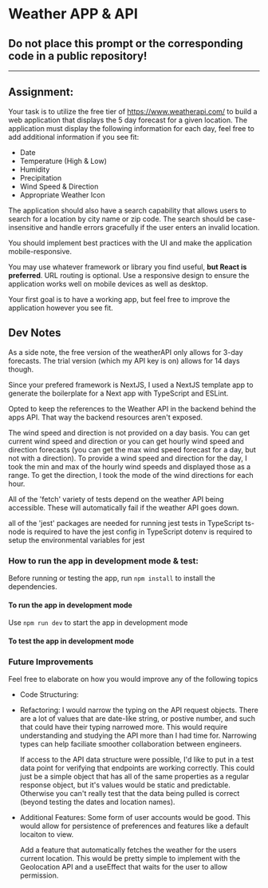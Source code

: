 # Weather APP & API

## Do not place this prompt or the corresponding code in a public repository!

---

## Assignment:

Your task is to utilize the free tier of https://www.weatherapi.com/ to build a web application that displays the 5 day forecast for a given location. The application must display the following information for each day, feel free to add additional information if you see fit:

- Date
- Temperature (High & Low)
- Humidity
- Precipitation
- Wind Speed & Direction
- Appropriate Weather Icon

The application should also have a search capability that allows users to search for a location by city name or zip code. The search should be case-insensitive and handle errors gracefully if the user enters an invalid location.

You should implement best practices with the UI and make the application mobile-responsive.

You may use whatever framework or library you find useful, **but React is preferred**. URL routing is optional. Use a responsive design to ensure the application works well on mobile devices as well as desktop.

Your first goal is to have a working app, but feel free to improve the application however you see fit.

## Dev Notes

As a side note, the free version of the weatherAPI only allows for 3-day forecasts. The trial version (which my API key is on) allows for 14 days though.

Since your prefered framework is NextJS, I used a NextJS template app to generate the boilerplate for a Next app with TypeScript and ESLint.

Opted to keep the references to the Weather API in the backend behind the apps API. That way the backend resources aren't exposed.

The wind speed and direction is not provided on a day basis. You can get current wind speed and direction or you can get hourly wind speed and direction forecasts (you can get the max wind speed forecast for a day, but not with a direction). To provide a wind speed and direction for the day, I took the min and max of the hourly wind speeds and displayed those as a range. To get the direction, I took the mode of the wind directions for each hour.

All of the 'fetch' variety of tests depend on the weather API being accessible. These will automatically fail if the weather API goes down.

all of the 'jest' packages are needed for running jest tests in TypeScript
ts-node is required to have the jest config in TypeScript
dotenv is required to setup the environmental variables for jest

### How to run the app in development mode & test:
Before running or testing the app, run `npm install` to install the dependencies.
#### To run the app in development mode
Use `npm run dev` to start the app in development mode
#### To test the app in development mode


### Future Improvements

Feel free to elaborate on how you would improve any of the following topics

- Code Structuring:
- Refactoring:
  I would narrow the typing on the API request objects. There are a lot of values that are date-like string, or postive number, and such that could have their typing narrowed more. This would require understanding and studying the API more than I had time for. Narrowing types can help faciliate smoother collaboration between engineers.

  If access to the API data structure were possible, I'd like to put in a test data point for verifying that endpoints are working correctly. This could just be a simple object that has all of the same properties as a regular response object, but it's values would be static and predictable. Otherwise you can't really test that the data being pulled is correct (beyond testing the dates and location names). 
   
- Additional Features:
  Some form of user accounts would be good. This would allow for persistence of preferences and features like a default locaiton to view.

  Add a feature that automatically fetches the weather for the users current location. This would be pretty simple to implement with the Geolocation API and a useEffect that waits for the user to allow permission.
